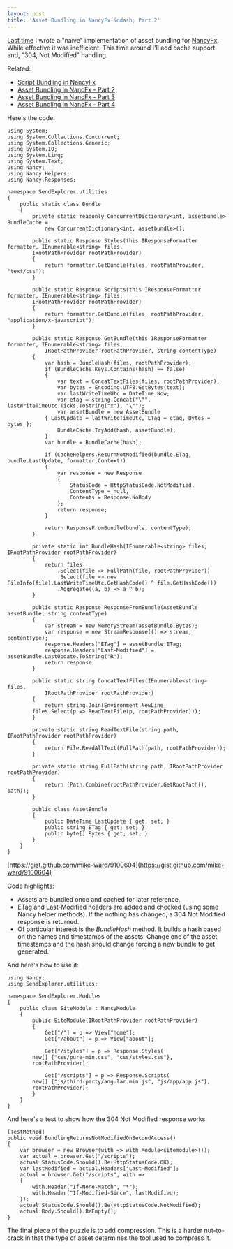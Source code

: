 ```yaml
---
layout: post
title: 'Asset Bundling in NancyFx &ndash; Part 2'
---
```

[Last time](/2014/02/19/script-bundling-in-nancyfx) I wrote a "naïve" implementation of asset bundling for [NancyFx](http://nancyfx.org). While effective it was inefficient. This time around I'll add cache support and, "304, Not Modified" handling.

Related:

  * [Script Bundling in NancyFx](/2014/02/19/script-bundling-in-nancyfx)
  * [Asset Bundling in NancFx - Part 2](/2014/02/20/asset-bundling-in-nancyfx-ndash-part-2)
  * [Asset Bundling in NancFx - Part 3](/2014/02/21/asset-bundling-in-nancyfx---part-3)
  * [Asset Bundling in NancFx - Part 4](/2014/02/23/asset-bundling-in-nancyfx---part-4)

Here's the code.
    
    using System;
    using System.Collections.Concurrent;
    using System.Collections.Generic;
    using System.IO;
    using System.Linq;
    using System.Text;
    using Nancy;
    using Nancy.Helpers;
    using Nancy.Responses;
    
    namespace SendExplorer.utilities
    {
        public static class Bundle
        {
            private static readonly ConcurrentDictionary<int, assetbundle> BundleCache = 
                new ConcurrentDictionary<int, assetbundle>();
    
            public static Response Styles(this IResponseFormatter formatter, IEnumerable<string> files, 
    		IRootPathProvider rootPathProvider)
            {
                return formatter.GetBundle(files, rootPathProvider, "text/css");
            }
    
            public static Response Scripts(this IResponseFormatter formatter, IEnumerable<string> files, 
    		IRootPathProvider rootPathProvider)
            {
                return formatter.GetBundle(files, rootPathProvider, "application/x-javascript");
            }
    
            public static Response GetBundle(this IResponseFormatter formatter, IEnumerable<string> files,
                IRootPathProvider rootPathProvider, string contentType)
            {
                var hash = BundleHash(files, rootPathProvider);
                if (BundleCache.Keys.Contains(hash) == false)
                {
                    var text = ConcatTextFiles(files, rootPathProvider);
                    var bytes = Encoding.UTF8.GetBytes(text);
                    var lastWriteTimeUtc = DateTime.Now;
                    var etag = string.Concat("\"", lastWriteTimeUtc.Ticks.ToString("x"), "\"");
                    var assetBundle = new AssetBundle 
    			{ LastUpdate = lastWriteTimeUtc, ETag = etag, Bytes = bytes };
                    BundleCache.TryAdd(hash, assetBundle);
                }
                var bundle = BundleCache[hash];
    
                if (CacheHelpers.ReturnNotModified(bundle.ETag, bundle.LastUpdate, formatter.Context))
                {
                    var response = new Response
                    {
                        StatusCode = HttpStatusCode.NotModified,
                        ContentType = null,
                        Contents = Response.NoBody
                    };
                    return response;
                }
    
                return ResponseFromBundle(bundle, contentType);
            }
    
            private static int BundleHash(IEnumerable<string> files, IRootPathProvider rootPathProvider)
            {
                return files
                    .Select(file => FullPath(file, rootPathProvider))
                    .Select(file => new FileInfo(file).LastWriteTimeUtc.GetHashCode() ^ file.GetHashCode())
                    .Aggregate((a, b) => a ^ b);
            }
    
            public static Response ResponseFromBundle(AssetBundle assetBundle, string contentType)
            {
                var stream = new MemoryStream(assetBundle.Bytes);
                var response = new StreamResponse(() => stream, contentType);
                response.Headers["ETag"] = assetBundle.ETag;
                response.Headers["Last-Modified"] = assetBundle.LastUpdate.ToString("R");
                return response;
            }
    
            public static string ConcatTextFiles(IEnumerable<string> files, 
                IRootPathProvider rootPathProvider)
            {
                return string.Join(Environment.NewLine, 
    		files.Select(p => ReadTextFile(p, rootPathProvider)));
            }
    
            private static string ReadTextFile(string path, IRootPathProvider rootPathProvider)
            {
                return File.ReadAllText(FullPath(path, rootPathProvider));
            }
    
            private static string FullPath(string path, IRootPathProvider rootPathProvider)
            {
                return (Path.Combine(rootPathProvider.GetRootPath(), path));
            }
    
            public class AssetBundle
            {
                public DateTime LastUpdate { get; set; }
                public string ETag { get; set; }
                public byte[] Bytes { get; set; }
            }
        }
    }

[https://gist.github.com/mike-ward/9100604](https://gist.github.com/mike-ward/9100604)

Code highlights:

  * Assets are bundled once and cached for later reference. 
  * ETag and Last-Modified headers are added and checked (using some Nancy helper methods). If the nothing has changed, a 304 Not Modified response is returned. 
  * Of particular interest is the _BundleHash_ method. It builds a hash based on the names and timestamps of the assets. Change one of the asset timestamps and the hash should change forcing a new bundle to get generated.

And here's how to use it:
    
    using Nancy;
    using SendExplorer.utilities;
    
    namespace SendExplorer.Modules
    {
        public class SiteModule : NancyModule
        {
            public SiteModule(IRootPathProvider rootPathProvider)
            {
                Get["/"] = p => View["home"];
                Get["/about"] = p => View["about"];
    
                Get["/styles"] = p => Response.Styles(
    		new[] {"css/pure-min.css", "css/styles.css"}, 
    		rootPathProvider);
    
                Get["/scripts"] = p => Response.Scripts(
    		new[] {"js/third-party/angular.min.js", "js/app/app.js"}, 
    		rootPathProvider);
            }
        }
    }

And here's a test to show how the 304 Not Modified response works:
    
    [TestMethod]
    public void BundlingReturnsNotModifiedOnSecondAccess()
    {
        var browser = new Browser(with => with.Module<sitemodule>());
        var actual = browser.Get("/scripts");
        actual.StatusCode.Should().Be(HttpStatusCode.OK);
        var lastModified = actual.Headers["Last-Modified"];
        actual = browser.Get("/scripts", with =>
        {
            with.Header("If-None-Match", "*");
            with.Header("If-Modified-Since", lastModified);
        });
        actual.StatusCode.Should().Be(HttpStatusCode.NotModified);
        actual.Body.Should().BeEmpty();
    }

The final piece of the puzzle is to add compression. This is a harder nut-to-crack in that the type of asset determines the tool used to compress it.
